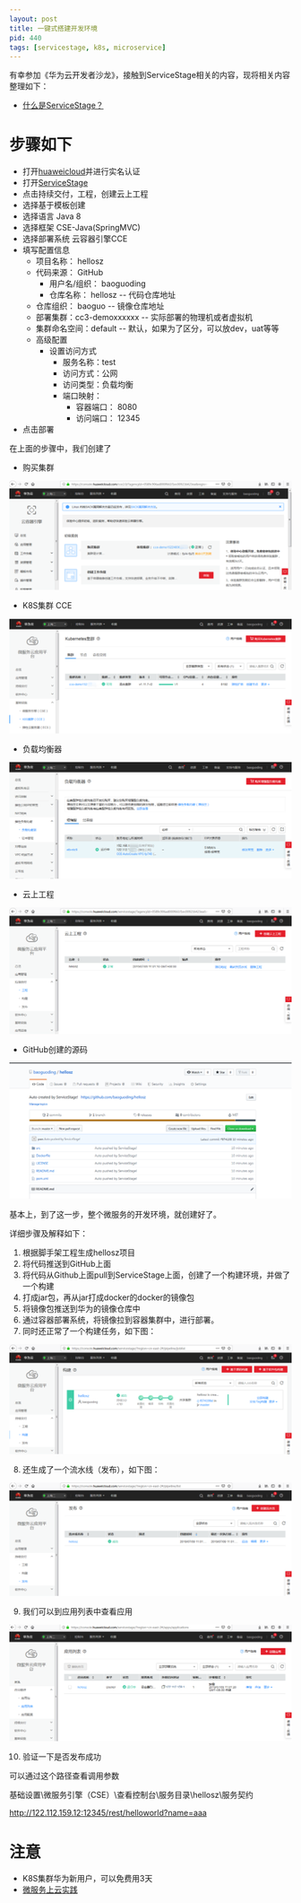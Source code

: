 ```yaml
---
layout: post
title: 一键式搭建开发环境
pid: 440
tags: [servicestage, k8s, microservice]
---
```


有幸参加《华为云开发者沙龙》，接触到ServiceStage相关的内容，现将相关内容整理如下：

+ [什么是ServiceStage？](https://support.huaweicloud.com/productdesc-servicestage/ss_productdesc_0001.html)

# 步骤如下

+ 打开[huaweicloud](https://www.huaweicloud.com)并进行实名认证
+ 打开[ServiceStage](https://console.huaweicloud.com/servicestage)
+ 点击持续交付，工程，创建云上工程
+ 选择基于模板创建
+ 选择语言 Java 8
+ 选择框架 CSE-Java(SpringMVC)
+ 选择部署系统 云容器引擎CCE
+ 填写配置信息
  + 项目名称： hellosz
  + 代码来源： GitHub
    + 用户名/组织： baoguoding
	+ 仓库名称： hellosz -- 代码仓库地址
  + 仓库组织： baoguo -- 镜像仓库地址
  + 部署集群：cc3-demoxxxxxx -- 实际部署的物理机或者虚拟机
  + 集群命名空间：default -- 默认，如果为了区分，可以放dev，uat等等
  + 高级配置
    + 设置访问方式
	  + 服务名称：test
	  + 访问方式：公网
	  + 访问类型：负载均衡
	  + 端口映射：
	    + 容器端口： 8080
		+ 访问端口： 12345
+ 点击部署

在上面的步骤中，我们创建了
+ 购买集群

![](/uploads/2019/07/09-01.png)

+ K8S集群 CCE

![](/uploads/2019/07/09-02.png)

+ 负载均衡器

![](/uploads/2019/07/09-03.png)

+ 云上工程

![](/uploads/2019/07/09-04.png)

+ GitHub创建的源码

![](/uploads/2019/07/09-05.png)

基本上，到了这一步，整个微服务的开发环境，就创建好了。

详细步骤及解释如下：
1. 根据脚手架工程生成hellosz项目
2. 将代码推送到GitHub上面
3. 将代码从Github上面pull到ServiceStage上面，创建了一个构建环境，并做了一个构建
4. 打成jar包，再从jar打成docker的docker的镜像包
5. 将镜像包推送到华为的镜像仓库中
6. 通过容器部署系统，将镜像拉到容器集群中，进行部署。
7. 同时还正常了一个构建任务，如下图：

![](/uploads/2019/07/09-06.png)

8. 还生成了一个流水线（发布），如下图：

![](/uploads/2019/07/09-07.png)

9. 我们可以到应用列表中查看应用

![](/uploads/2019/07/09-08.png)

10. 验证一下是否发布成功

可以通过这个路径查看调用参数

基础设置\微服务引擎（CSE）\查看控制台\服务目录\hellosz\服务契约

http://122.112.159.12:12345/rest/helloworld?name=aaa




# 注意

+ K8S集群华为新用户，可以免费用3天
+ [微服务上云实践](https://education.huaweicloud.com:8443/courses/course-v1:HuaweiX+CBUCNXV007+Self-paced/courseware/6e03d0b121bd441cb18966ffc326a92c/dbfb05beac1a4d06885258abe3bf13a5/)

